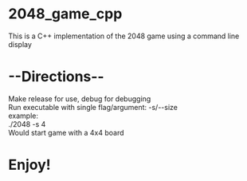 # 2048_game_cpp

This is a C++ implementation of the 2048 game using a command line display

# --Directions--
Make release for use, debug for debugging <br />
Run executable with single flag/argument: -s/--size <board size> <br />
example: <br />
./2048 -s 4 <br />
Would start game with a 4x4 board  

# Enjoy!